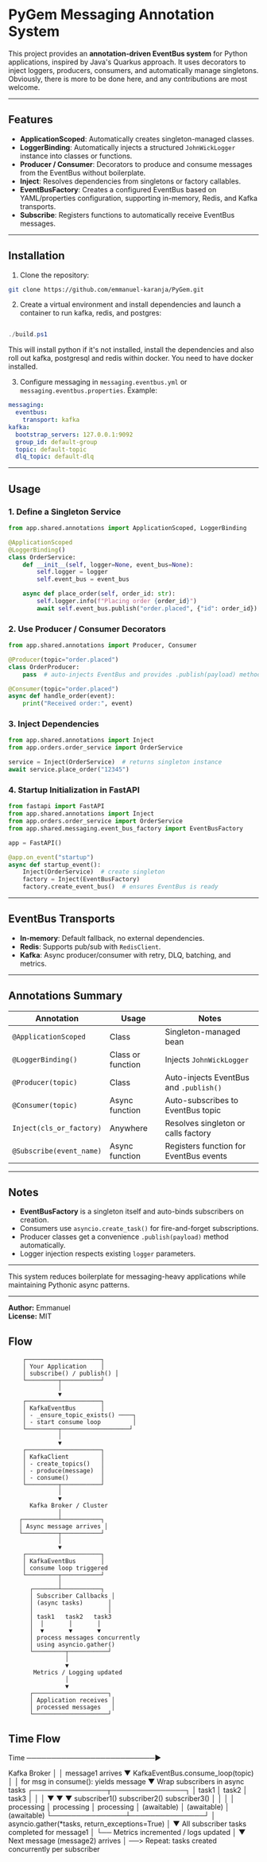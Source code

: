 # PyGem Messaging Annotation System

This project provides an **annotation-driven EventBus system** for Python applications, inspired by Java's Quarkus approach. It uses decorators to inject loggers, producers, consumers, and automatically manage singletons. Obviously, there is more to be done here, and any contributions are most welcome.

---

## Features

- **ApplicationScoped**: Automatically creates singleton-managed classes.
- **LoggerBinding**: Automatically injects a structured `JohnWickLogger` instance into classes or functions.
- **Producer / Consumer**: Decorators to produce and consume messages from the EventBus without boilerplate.
- **Inject**: Resolves dependencies from singletons or factory callables.
- **EventBusFactory**: Creates a configured EventBus based on YAML/properties configuration, supporting in-memory, Redis, and Kafka transports.
- **Subscribe**: Registers functions to automatically receive EventBus messages.

---

## Installation

1. Clone the repository:
```bash
git clone https://github.com/emmanuel-karanja/PyGem.git
```

2. Create a virtual environment and install dependencies and launch a container to run kafka, redis, and postgres:
```powershell

./build.ps1
```

This will install python if it's not installed, install the dependencies and also roll out kafka, postgresql and redis
within docker. You need to have docker installed.

3. Configure messaging in `messaging.eventbus.yml` or `messaging.eventbus.properties`. Example:
```yaml
messaging:
  eventbus:
    transport: kafka
kafka:
  bootstrap_servers: 127.0.0.1:9092
  group_id: default-group
  topic: default-topic
  dlq_topic: default-dlq
```

---

## Usage

### **1. Define a Singleton Service**
```python
from app.shared.annotations import ApplicationScoped, LoggerBinding

@ApplicationScoped
@LoggerBinding()
class OrderService:
    def __init__(self, logger=None, event_bus=None):
        self.logger = logger
        self.event_bus = event_bus

    async def place_order(self, order_id: str):
        self.logger.info(f"Placing order {order_id}")
        await self.event_bus.publish("order.placed", {"id": order_id})
```

### **2. Use Producer / Consumer Decorators**
```python
from app.shared.annotations import Producer, Consumer

@Producer(topic="order.placed")
class OrderProducer:
    pass  # auto-injects EventBus and provides .publish(payload) method

@Consumer(topic="order.placed")
async def handle_order(event):
    print("Received order:", event)
```

### **3. Inject Dependencies**
```python
from app.shared.annotations import Inject
from app.orders.order_service import OrderService

service = Inject(OrderService)  # returns singleton instance
await service.place_order("12345")
```

### **4. Startup Initialization in FastAPI**
```python
from fastapi import FastAPI
from app.shared.annotations import Inject
from app.orders.order_service import OrderService
from app.shared.messaging.event_bus_factory import EventBusFactory

app = FastAPI()

@app.on_event("startup")
async def startup_event():
    Inject(OrderService)  # create singleton
    factory = Inject(EventBusFactory)
    factory.create_event_bus()  # ensures EventBus is ready
```

---

## EventBus Transports

- **In-memory**: Default fallback, no external dependencies.
- **Redis**: Supports pub/sub with `RedisClient`.
- **Kafka**: Async producer/consumer with retry, DLQ, batching, and metrics.

---

## Annotations Summary

| Annotation          | Usage                                    | Notes                                      |
|--------------------|-----------------------------------------|-------------------------------------------|
| `@ApplicationScoped` | Class                                   | Singleton-managed bean                     |
| `@LoggerBinding()`   | Class or function                       | Injects `JohnWickLogger`                  |
| `@Producer(topic)`   | Class                                   | Auto-injects EventBus and `.publish()`    |
| `@Consumer(topic)`   | Async function                          | Auto-subscribes to EventBus topic         |
| `Inject(cls_or_factory)` | Anywhere                            | Resolves singleton or calls factory       |
| `@Subscribe(event_name)` | Async function                        | Registers function for EventBus events    |

---

## Notes

- **EventBusFactory** is a singleton itself and auto-binds subscribers on creation.
- Consumers use `asyncio.create_task()` for fire-and-forget subscriptions.
- Producer classes get a convenience `.publish(payload)` method automatically.
- Logger injection respects existing `logger` parameters.

---

This system reduces boilerplate for messaging-heavy applications while maintaining Pythonic async patterns.

---

**Author:** Emmanuel  
**License:** MIT

## Flow 
        ┌─────────────────────┐
        │ Your Application    │
        │ subscribe() / publish() │
        └─────────┬───────────┘
                  │
                  ▼
        ┌─────────────────────┐
        │ KafkaEventBus       │
        │ - _ensure_topic_exists() ────┐
        │ - start consume loop         │
        └─────────┬───────────────────┘
                  │
                  ▼
        ┌─────────────────────┐
        │ KafkaClient         │
        │ - create_topics()   │
        │ - produce(message)  │
        │ - consume()         │
        └─────────┬───────────┘
                  │
                  ▼
          Kafka Broker / Cluster
                  │
       ┌──────────┴───────────┐
       │ Async message arrives │
       └──────────┬───────────┘
                  │
                  ▼
        ┌─────────────────────┐
        │ KafkaEventBus       │
        │ consume loop triggered
        └─────────┬───────────┘
                  │
          ┌───────┴───────────┐
          │ Subscriber Callbacks │
          │ (async tasks)       │
          │                     │
          │ task1   task2   task3
          │  │       │       │
          │  ▼       ▼       ▼
          │ process messages concurrently
          │ using asyncio.gather()
          └─────────┬───────────┘
                    │
                    ▼
           Metrics / Logging updated
                    │
                    ▼
          ┌─────────────────────┐
          │ Application receives │
          │ processed messages   │
          └─────────────────────┘


## Time Flow

Time ──────────────────────────▶

Kafka Broker
   │
   │ message1 arrives
   ▼
KafkaEventBus.consume_loop(topic)
   │
   │ for msg in consume(): yields message
   ▼
Wrap subscribers in async tasks
   ┌───────────────┬───────────────┐
   │ task1         │ task2         │ task3
   │               │               │
   ▼               ▼               ▼
subscriber1()   subscriber2()   subscriber3()
   │               │               │
   │  processing   │  processing   │  processing
   │  (awaitable)  │  (awaitable)  │  (awaitable)
   └───────────────┴───────────────┘
   │
asyncio.gather(*tasks, return_exceptions=True)
   │
   ▼
All subscriber tasks completed for message1
   │
   └── Metrics incremented / logs updated
   │
   ▼
Next message (message2) arrives
   │
   ──> Repeat: tasks created concurrently per subscriber

